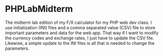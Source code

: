 # PHPLabMidterm
The midterm lab edition of my F/X calculator for my PHP web dev class. I use initialization (INI) files and a comma separated value (CSV) file to store important parameters and data for the web app. That way if I want to modify the currency codes and exchange rates, I just have to update the CSV file. Likewise, a simple update to the INI files is all that is needed to change the parameters.
